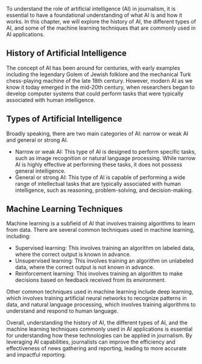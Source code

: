
To understand the role of artificial intelligence (AI) in journalism, it is essential to have a foundational understanding of what AI is and how it works. In this chapter, we will explore the history of AI, the different types of AI, and some of the machine learning techniques that are commonly used in AI applications.

History of Artificial Intelligence
----------------------------------

The concept of AI has been around for centuries, with early examples including the legendary Golem of Jewish folklore and the mechanical Turk chess-playing machine of the late 18th century. However, modern AI as we know it today emerged in the mid-20th century, when researchers began to develop computer systems that could perform tasks that were typically associated with human intelligence.

Types of Artificial Intelligence
--------------------------------

Broadly speaking, there are two main categories of AI: narrow or weak AI and general or strong AI.

* Narrow or weak AI: This type of AI is designed to perform specific tasks, such as image recognition or natural language processing. While narrow AI is highly effective at performing these tasks, it does not possess general intelligence.
* General or strong AI: This type of AI is capable of performing a wide range of intellectual tasks that are typically associated with human intelligence, such as reasoning, problem-solving, and decision-making.

Machine Learning Techniques
---------------------------

Machine learning is a subfield of AI that involves training algorithms to learn from data. There are several common techniques used in machine learning, including:

* Supervised learning: This involves training an algorithm on labeled data, where the correct output is known in advance.
* Unsupervised learning: This involves training an algorithm on unlabeled data, where the correct output is not known in advance.
* Reinforcement learning: This involves training an algorithm to make decisions based on feedback received from its environment.

Other common techniques used in machine learning include deep learning, which involves training artificial neural networks to recognize patterns in data, and natural language processing, which involves training algorithms to understand and respond to human language.

Overall, understanding the history of AI, the different types of AI, and the machine learning techniques commonly used in AI applications is essential for understanding how these technologies can be applied in journalism. By leveraging AI capabilities, journalists can improve the efficiency and effectiveness of news gathering and reporting, leading to more accurate and impactful reporting.
